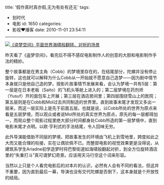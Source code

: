 title: '假作真时真亦假,无为有处有还无'
tags:
  - 划时代
  - 电影
id: 1650
categories:
  - 影视❤播客
date: 2010-11-01 23:54:11
---

[![《盗梦空间》平面世界海啸般翻转、对折的场景](http://a.kainy.cn/201010/%E3%80%8A%E7%9B%97%E6%A2%A6%E7%A9%BA%E9%97%B4%E3%80%8B%E5%B9%B3%E9%9D%A2%E4%B8%96%E7%95%8C%E6%B5%B7%E5%95%B8%E8%88%AC%E7%BF%BB%E8%BD%AC%E3%80%81%E5%AF%B9%E6%8A%98%E7%9A%84%E5%9C%BA%E6%99%AF.jpg "《盗梦空间》平面世界海啸般翻转、对折的场景")](http://a.kainy.cn/201010/%E3%80%8A%E7%9B%97%E6%A2%A6%E7%A9%BA%E9%97%B4%E3%80%8B%E5%B9%B3%E9%9D%A2%E4%B8%96%E7%95%8C%E6%B5%B7%E5%95%B8%E8%88%AC%E7%BF%BB%E8%BD%AC%E3%80%81%E5%AF%B9%E6%8A%98%E7%9A%84%E5%9C%BA%E6%99%AF.jpg)

昨天看了《盗梦空间》，看完后不得不感叹电影制作人的创意的大胆和电影制作手法的精妙。

整个故事都是在男主角（Cobb）的梦境里存在的，在结尾部分，陀螺并没有停止旋转，这也就可以解释为什么Cobb从一开始就不愿意自己造梦——因为剧中情节本身就只是他自己造的梦。按影片故事情节发展来看，会认为梦境一共有5层：第一层是在日本老板（Saito）的飞机头等舱上进入的；第二层梦境在药剂师（Yusuf）开的面包车上开展；第三层在酒店房间里；第四层围绕雪山上的医院；第五层则是在Cobb和Mol过去共同制造的世界里。直到故事末尾才发现又多出一层来，而这一层实际上是先于前面五层。也就是说，以Cobb所处的世界为原点来看是五层梦境，而以观众或者说Mol所处的真实世界为原点，原先的每一层都得加一，而观众整个观影过程里绝大部分时间都身处Cobb所造的第一层梦境中，直到电影末尾才点明。以欧·亨利式的手法结尾，令人回味无穷。

此外导演能借助不同层的梦境，把故事发生的环境由飞机上到雪地里，跨度如此之大而又能合理的衔接，实在让偶钦佩不已。而整部电影的视觉效果更是没得说，从建筑系学生Ariadne初学造梦时将巴黎街道如海啸般翻起对折，到全方位旋转酒店里的“失重打斗”真可谓梦幻奇景。应该用天马行空这个词来形容。

当然以上只是个人看完电影后的对本片的认识，必然有人会有不同的看法，但这并不重要，因为直到最后一幕，导演也没有交代陀螺是否倒下，这本身就是个开放性的结局。